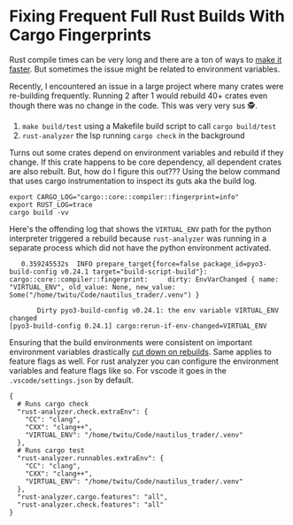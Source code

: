 # Fixing Frequent Full Rust Builds With Cargo Fingerprints

Rust compile times can be very long and there are a ton of ways to [make it faster](https://corrode.dev/blog/tips-for-faster-rust-compile-times/). But sometimes the issue might be related to environment variables.

Recently, I encountered an issue in a large project where many crates were re-building frequently. Running 2 after 1 would rebuild 40+ crates even though there was no change in the code. This was very very sus 🕵️.

1. `make build/test` using a Makefile build script to call `cargo build/test`
2. `rust-analyzer` the lsp running `cargo check` in the background

Turns out some crates depend on environment variables and rebuild if they change. If this crate happens to be core dependency, all dependent crates are also rebuilt. But, how do I figure this out??? Using the below command that uses cargo instrumentation to inspect its guts aka the build log.

```
export CARGO_LOG="cargo::core::compiler::fingerprint=info"
export RUST_LOG=trace
cargo build -vv
```

Here's the offending log that shows the `VIRTUAL_ENV` path for the python interpreter triggered a rebuild because `rust-analyzer` was running in a separate process which did not have the python environment activated.

```
   0.359245532s  INFO prepare_target{force=false package_id=pyo3-build-config v0.24.1 target="build-script-build"}: cargo::core::compiler::fingerprint:     dirty: EnvVarChanged { name: "VIRTUAL_ENV", old_value: None, new_value: Some("/home/twitu/Code/nautilus_trader/.venv") }

       Dirty pyo3-build-config v0.24.1: the env variable VIRTUAL_ENV changed
[pyo3-build-config 0.24.1] cargo:rerun-if-env-changed=VIRTUAL_ENV
```

Ensuring that the build environments were consistent on important environment variables drastically [cut down on rebuilds](https://github.com/nautechsystems/nautilus_trader/pull/2524). Same applies to feature flags as well. For rust analyzer you can configure the environment variables and feature flags like so. For vscode it goes in the `.vscode/settings.json` by default.

```
{
  # Runs cargo check
  "rust-analyzer.check.extraEnv": {
    "CC": "clang",
    "CXX": "clang++",
    "VIRTUAL_ENV": "/home/twitu/Code/nautilus_trader/.venv"
  },
  # Runs cargo test
  "rust-analyzer.runnables.extraEnv": {
    "CC": "clang",
    "CXX": "clang++",
    "VIRTUAL_ENV": "/home/twitu/Code/nautilus_trader/.venv"
  },
  "rust-analyzer.cargo.features": "all",
  "rust-analyzer.check.features": "all"
}
```
